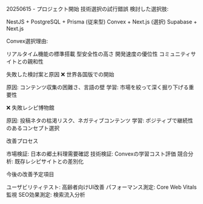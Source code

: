 20250615 - プロジェクト開始
技術選択の試行錯誤
検討した選択肢:

NestJS + PostgreSQL + Prisma (従来型)
Convex + Next.js (選択)
Supabase + Next.js

Convex選択理由:

リアルタイム機能の標準搭載
型安全性の高さ
開発速度の優位性
コミュニティサイトとの親和性

失敗した検討案と原因
❌ 世界各国版での開始

原因: コンテンツ収集の困難さ、言語の壁
学習: 市場を絞って深く掘り下げる重要性

❌ 失敗レシピ博物館

原因: 投稿ネタの枯渇リスク、ネガティブコンテンツ
学習: ポジティブで継続性のあるコンセプト選択

改善プロセス

市場検証: 日本の郷土料理需要確認
技術検証: Convexの学習コスト評価
競合分析: 既存レシピサイトとの差別化

今後の改善予定項目

ユーザビリティテスト: 高齢者向けUI改善
パフォーマンス測定: Core Web Vitals監視
SEO効果測定: 検索流入分析
